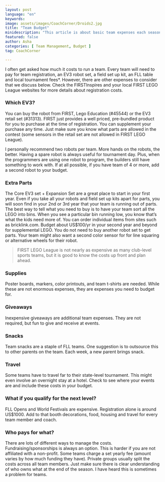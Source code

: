 ```yaml
---
layout: post
language: "en"
keywords:
image: assets/images/CoachCorner/Droids2.jpg
title: "Team Budget"
minidescription: "This article is about basic team expenses each season."
featured: false
author: Asha
categories: [ Team Management, Budget ]
tag: CoachCorner

---
```


I often  get asked how much it costs to run a team. Every team will need to pay for team registration, an EV3 robot set, a field set up kit, an FLL table and local tournament fees*. However, there are other expenses to consider that we discuss below. Check the FIRSTInspires and your local FIRST LEGO League websites for more details about registration costs.



### Which EV3?

You can buy the robot from FIRST, Lego Education (#45544) or the EV3 retail set (#31313).  FIRST just provides a well priced, pre-bundled product for you to purchase at the time of registration. You can supplement your purchase any time. Just make sure you know what parts are allowed in the contest (some sensors in the retail set are not allowed in FIRST LEGO League).

I personally recommend two robots per team.  More hands on the robots, the better. Having a spare robot is always useful for tournament day.  Plus, when the programmers are using one robot to program, the builders still have something to work with.  If at all possible, if you have team of 4 or more, add a second robot to your budget.

### Extra Parts

The Core EV3 set + Expansion Set are a great place to start in your first year.  Even if you take all your robots and field set up kits apart for parts, you will soon find in your 2nd or 3rd year that your team is running out of parts. The best way to tell what you need to buy is to have your team sort all the LEGO into bins.  When you see a particular bin running low, you know that’s what the kids need more of. You can order individual items from sites such as bricklink.com. Budget about US$100/yr in your second year and beyond for supplemental LEGO. You do not need to buy another robot set to get parts. Your team might also want a second color sensor for for line squaring or alternative wheels for their robot.

> FIRST LEGO League is not nearly as expensive as many club-level sports teams, but it is good to know the costs up front and plan ahead.

### Supplies

Poster boards, markers, color printouts, and team t-shirts are needed.  While these are not enormous expenses, they are expenses you need to budget for.


### Giveaways

Inexpensive giveaways are additional team expenses. They are not required, but fun to give and receive at events.

### Snacks

Team snacks are a staple of FLL teams. One suggestion is to outsource this to other parents on the team.  Each week, a new parent brings snack.


### Travel

Some teams have to travel far to their state-level tournament. This might even involve an overnight stay at a hotel.  Check to see where your events are and include these costs in your budget.


### What if you qualify for the next level?

FLL Opens and World Festivals are expensive.  Registration alone is around US$1000.  Add to that booth decorations, food, housing and travel for every team member and coach.


### Who pays for what?

There are lots of different ways to manage the costs.  Fundraising/sponsorships is always an option. This is harder if you are not affiliated with a non-profit.  Some teams charge a set yearly fee (amount varies by how much funding they have). Private groups usually split the costs across all team members.  Just make sure there is clear understanding of who owns what at the end of the season. I have heard this is sometimes a problem for teams.
